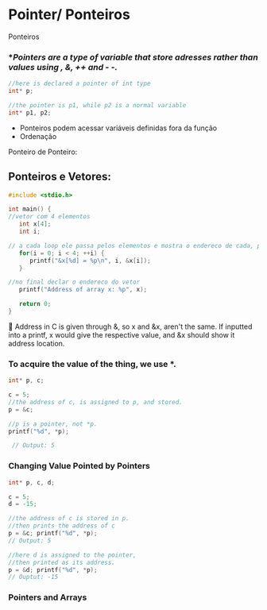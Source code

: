 # Pointer/ Ponteiros

Ponteiros

### **Pointers are a type of variable that store adresses rather than values using *, &, ++ and  - -.**

```c
//here is declared a pointer of int type
int* p;
```

```c
//the pointer is p1, while p2 is a normal variable
int* p1, p2;
```

- Ponteiros podem acessar variáveis definidas fora da função
- Ordenação

Ponteiro de Ponteiro: 

## Ponteiros e Vetores:

```c
#include <stdio.h>

int main() {
//vetor com 4 elementos
   int x[4];
   int i;

// a cada loop ele passa pelos elementos e mostra o endereco de cada, para depois registrar como ponteiro
   for(i = 0; i < 4; ++i) {
      printf("&x[%d] = %p\n", i, &x[i]);
   }

//no final declar o endereco do vetor
   printf("Address of array x: %p", x);

   return 0;
}
```

<aside>
📌 Address in C is given through &, so x and &x, aren't the same. If inputted into a printf, x would give the respective value, and &x should show it address location.

</aside>

### To acquire the value of the thing, we use *.

```c
int* p, c;

c = 5;
//the address of c, is assigned to p, and stored.
p = &c;

//p is a pointer, not *p.
printf("%d", *p);  

 // Output: 5
```

### ****Changing Value Pointed by Pointers****

```c
int* p, c, d;

c = 5;
d = -15;

//the address of c is stored in p.
//then prints the address of c
p = &c; printf("%d", *p); 
// Output: 5

//here d is assigned to the pointer, 
//then printed as its address.
p = &d; printf("%d", *p); 
// Ouptut: -15
```

### Pointers and Arrays